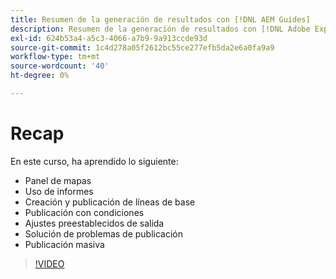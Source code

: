 ```yaml
---
title: Resumen de la generación de resultados con [!DNL AEM Guides]
description: Resumen de la generación de resultados con [!DNL Adobe Experience Manager Guides]
exl-id: 624b53a4-a5c3-4066-a7b9-9a913ccde93d
source-git-commit: 1c4d278a05f2612bc55ce277efb5da2e6a0fa9a9
workflow-type: tm+mt
source-wordcount: '40'
ht-degree: 0%

---
```


# Recap

En este curso, ha aprendido lo siguiente:

- Panel de mapas
- Uso de informes
- Creación y publicación de líneas de base
- Publicación con condiciones
- Ajustes preestablecidos de salida
- Solución de problemas de publicación
- Publicación masiva

>[!VIDEO](https://video.tv.adobe.com/v/338987?quality=12&learn=on)
